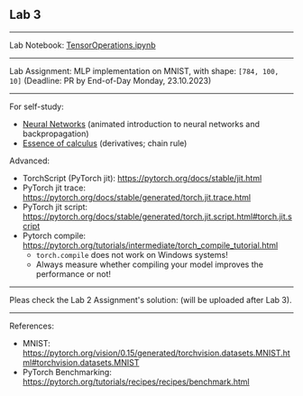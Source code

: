 ## Lab 3

***
Lab Notebook: [TensorOperations.ipynb](./TensorOperations.ipynb)

***
Lab Assignment: MLP implementation on MNIST, with shape: `[784, 100, 10]` (Deadline: PR by End-of-Day Monday, 23.10.2023)

***
For self-study:
* [Neural Networks](https://www.youtube.com/playlist?list=PLZHQObOWTQDNU6R1_67000Dx_ZCJB-3pi) (animated introduction to neural networks and backpropagation)
* [Essence of calculus](https://www.youtube.com/playlist?list=PLZHQObOWTQDMsr9K-rj53DwVRMYO3t5Yr) (derivatives; chain rule)

Advanced:
* TorchScript (PyTorch jit): https://pytorch.org/docs/stable/jit.html
* PyTorch jit trace: https://pytorch.org/docs/stable/generated/torch.jit.trace.html
* PyTorch jit script: https://pytorch.org/docs/stable/generated/torch.jit.script.html#torch.jit.script
* Pytorch compile: https://pytorch.org/tutorials/intermediate/torch_compile_tutorial.html
  * `torch.compile` does not work on Windows systems!
  * Always measure whether compiling your model improves the performance or not! 
  
***
Pleas check the Lab 2 Assignment's solution: (will be uploaded after Lab 3).

***
References:
 - MNIST: https://pytorch.org/vision/0.15/generated/torchvision.datasets.MNIST.html#torchvision.datasets.MNIST
 - PyTorch Benchmarking: https://pytorch.org/tutorials/recipes/recipes/benchmark.html
